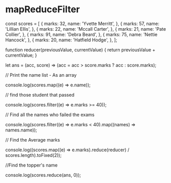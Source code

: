 # mapReduceFilter

const scores = [
	{
		marks: 32,
		name: 'Yvette Merritt',
	},
	{
		marks: 57,
		name: 'Lillian Ellis',
	},
	{
		marks: 22,
		name: 'Mccall Carter',
	},
	{
		marks: 21,
		name: 'Pate Collier',
	},
	{
		marks: 91,
		name: 'Debra Beard',
	},
	{
		marks: 75,
		name: 'Nettie Hancock',
	},
	{
		marks: 20,
		name: 'Hatfield Hodge',
	},
];

function reducer(previousValue, currentValue) {
	return previousValue + currentValue;
}

let ans = (acc, score) => (acc = acc > score.marks ? acc : score.marks);

// Print the name list - As an array

console.log(scores.map((e) => e.name));

// find those student that passed

console.log(scores.filter((e) => e.marks >= 40));

// Find all the names who failed the exams

console.log(scores.filter((e) => e.marks < 40).map((names) => names.name));

// Find the Average marks

console.log((scores.map((e) => e.marks).reduce(reducer) / scores.length).toFixed(2));

//Find the topper's name

console.log(scores.reduce(ans, 0));
